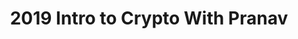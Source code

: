 ---
credit:
- Pranav Goel
featured: false
recording: ''
slides: 2019_intro_to_crypto_with_pranav.pdf
tags:
- Cryptography
- XOR encryption
- RSA encryption
time_close: ''
time_start: '2019-10-11T02:15:00.000000Z'
title: 2019 Intro to Crypto With Pranav
week_number: 0
---